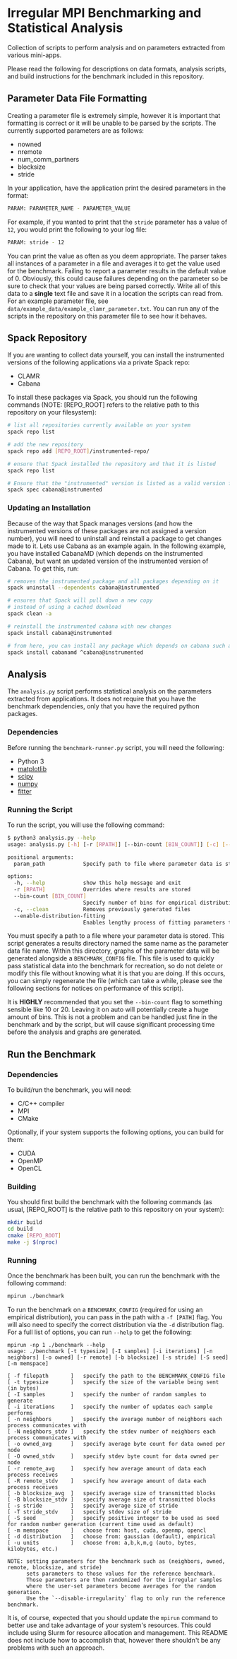 # Irregular MPI Benchmarking and Statistical Analysis
Collection of scripts to perform analysis and on parameters extracted from various mini-apps.

Please read the following for descriptions on data formats, analysis scripts, and build instructions for the benchmark included in this repository. 

## Parameter Data File Formatting
Creating a parameter file is extremely simple, however it is important that formatting is correct or it will be unable to be parsed by the scripts.
The currently supported parameters are as follows:
- nowned
- nremote
- num_comm_partners
- blocksize
- stride

In your application, have the application print the desired parameters in the format:
```bash
PARAM: PARAMETER_NAME - PARAMETER_VALUE
```
For example, if you wanted to print that the `stride` parameter has a value of `12`, you would print the following to your log file:
```bash
PARAM: stride - 12
```
You can print the value as often as you deem appropriate.
The parser takes all instances of a parameter in a file and averages it to get the value used for the benchmark.
Failing to report a parameter results in the default value of 0.
Obviously, this could cause failures depending on the parameter so be sure to check that your values are being parsed correctly.
Write all of this data to a **single** text file and save it in a location the scripts can read from.
For an example parameter file, see `data/example_data/example_clamr_parameter.txt`.
You can run any of the scripts in the repository on this parameter file to see how it behaves.

## Spack Repository
If you are wanting to collect data yourself, you can install the instrumented versions of the following applications via a private Spack repo:
- CLAMR
- Cabana

To install these packages via Spack, you should run the following commands (NOTE: [REPO_ROOT] refers to the relative path to this repository on your filesystem):

```bash
# list all repositories currently available on your system
spack repo list

# add the new repository
spack repo add [REPO_ROOT]/instrumented-repo/

# ensure that Spack installed the repository and that it is listed
spack repo list

# Ensure that the "instrumented" version is listed as a valid version for Cabana (as a test)
spack spec cabana@instrumented
```

### Updating an Installation
Because of the way that Spack manages versions (and how the instrumented versions of these packages are not assigned a version number), you will need to uninstall and reinstall a package to get changes made to it.
Lets use Cabana as an example again.
In the following example, you have installed CabanaMD (which depends on the instrumented Cabana), but want an updated version of the instrumented version of Cabana. 
To get this, run:
```bash
# removes the instrumented package and all packages depending on it
spack uninstall --dependents cabana@instrumented

# ensures that Spack will pull down a new copy
# instead of using a cached download
spack clean -a

# reinstall the instrumented cabana with new changes
spack install cabana@instrumented

# from here, you can install any package which depends on cabana such as...
spack install cabanamd ^cabana@instrumented
```

## Analysis

The `analysis.py` script performs statistical analysis on the parameters extracted from applications.
It does not require that you have the benchmark dependencies, only that you have the required python packages.

### Dependencies
Before running the `benchmark-runner.py` script, you will need the following:
- Python 3
- [matplotlib](https://pypi.org/project/matplotlib/)
- [scipy](https://pypi.org/project/scipy/)
- [numpy](https://pypi.org/project/numpy/)
- [fitter](https://pypi.org/project/fitter/)

### Running the Script
To run the script, you will use the following command:

```bash
$ python3 analysis.py --help
usage: analysis.py [-h] [-r [RPATH]] [--bin-count [BIN_COUNT]] [-c] [--disable-distribution-fitting] [param_path]

positional arguments:
  param_path            Specify path to file where parameter data is stored

options:
  -h, --help            show this help message and exit
  -r [RPATH]            Overrides where results are stored
  --bin-count [BIN_COUNT]
                        Specify number of bins for empirical distribution fitting Can be a numerical value or "auto" to set the value dynamically.
  -c, --clean           Removes previously generated files
  --enable-distribution-fitting
                        Enables lengthy process of fitting parameters to best distribution
```
You must specify a path to a file where your parameter data is stored.
This script generates a results directory named the same name as the parameter data file name. 
Within this directory, graphs of the parameter data will be generated alongside a `BENCHMARK_CONFIG` file. 
This file is used to quickly pass statistical data into the benchmark for recreation, so do not delete or modify this file without knowing what it is that you are doing. 
If this occurs, you can simply regenerate the file (which can take a while, please see the following sections for notices on performance of this script).

It is **HIGHLY** recommended that you set the `--bin-count` flag to something sensible like 10 or 20.
Leaving it on auto will potentially create a huge amount of bins.
This is not a problem and can be handled just fine in the benchmark and by the script, but will cause significant processing time before the analysis and graphs are generated. 

## Run the Benchmark

### Dependencies
To build/run the benchmark, you will need:
- C/C++ compiler
- MPI
- CMake

Optionally, if your system supports the following options, you can build for them:
- CUDA
- OpenMP
- OpenCL

### Building

You should first build the benchmark with the following commands (as usual, [REPO_ROOT] is the relative path to this repository on your system):
```bash
mkdir build
cd build
cmake [REPO_ROOT]
make -j $(nproc)
```

### Running
Once the benchmark has been built, you can run the benchmark with the following command:

```bash
mpirun ./benchmark
```

To run the benchmark on a `BENCHMARK_CONFIG` (required for using an empirical distribution), you can pass in the path with a `-f [PATH]` flag. 
You will also need to specify the correct distribution via the `-d` distribution flag. 
For a full list of options, you can run `--help` to get the following:
```
mpirun -np 1 ./benchmark --help
usage: ./benchmark [-t typesize] [-I samples] [-i iterations] [-n neighbors] [-o owned] [-r remote] [-b blocksize] [-s stride] [-S seed] [-m memspace]

[ -f filepath       ]	specify the path to the BENCHMARK_CONFIG file
[ -t typesize       ]	specify the size of the variable being sent (in bytes)
[ -I samples        ]	specify the number of random samples to generate
[ -i iterations     ]	specify the number of updates each sample performs
[ -n neighbors      ]	specify the average number of neighbors each process communicates with
[ -N neighbors_stdv ]	specify the stdev number of neighbors each process communicates with
[ -o owned_avg      ]	specify average byte count for data owned per node
[ -O owned_stdv     ]	specify stdev byte count for data owned per node
[ -r remote_avg     ]	specify how average amount of data each process receives
[ -R remote_stdv    ]	specify how average amount of data each process receives
[ -b blocksize_avg  ]	specify average size of transmitted blocks
[ -B blocksize_stdv ]	specify average size of transmitted blocks
[ -s stride         ]	specify average size of stride
[ -T stride_stdv    ]	specify stdev size of stride
[ -S seed           ]	specify positive integer to be used as seed for random number generation (current time used as default)
[ -m memspace       ]	choose from: host, cuda, openmp, opencl
[ -d distribution   ]	choose from: gaussian (default), empirical
[ -u units          ]	choose from: a,b,k,m,g (auto, bytes, kilobytes, etc.)

NOTE: setting parameters for the benchmark such as (neighbors, owned, remote, blocksize, and stride)
      sets parameters to those values for the reference benchmark.
      Those parameters are then randomized for the irregular samples
      where the user-set parameters become averages for the random generation.
      Use the `--disable-irregularity` flag to only run the reference benchmark.
```

It is, of course, expected that you should update the `mpirun` command to better use and take advantage of your system's resources. 
This could include using Slurm for resource allocation and management. 
This README does not include how to accomplish that, however there shouldn't be any problems with such an approach. 
